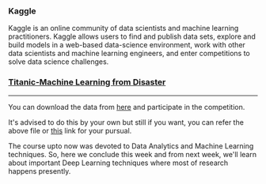 
### Kaggle
Kaggle is an online community of data scientists and machine learning practitioners. Kaggle allows users to find and publish data sets, explore and build models in a web-based data-science environment, work with other data scientists and machine learning engineers, and enter competitions to solve data science challenges.

### [Titanic-Machine Learning from Disaster](https://www.kaggle.com/c/titanic/overview)
***
You can download the data from [here](https://www.kaggle.com/c/titanic/data) and participate in the competition.

It's advised to do this by your own but still if you want, you can refer the above file or [this](https://colab.research.google.com/drive/1U57lxLQ2sMIv4j_YPRoCIVw78186iWn6?usp=sharing) link for your pursual. 

The course upto now was devoted to Data Analytics and Machine Learning techniques. So, here we conclude this week and from next week, we'll learn about important Deep Learning techniques where most of research happens presently.
